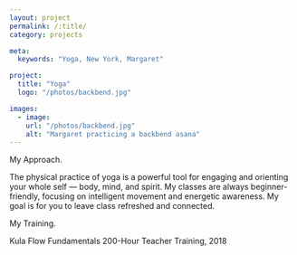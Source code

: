```yaml
---
layout: project
permalink: /:title/
category: projects

meta:
  keywords: "Yoga, New York, Margaret"

project:
  title: "Yoga"
  logo: "/photos/backbend.jpg"

images:
  - image:
    url: "/photos/backbend.jpg"
    alt: "Margaret practicing a backbend asana"
---
```

<div>
<p></p>

<span class="h2">My Approach.</span>
<p>The physical practice of yoga is a powerful tool for engaging and orienting your whole self — body, mind, and spirit. My classes are always beginner-friendly, focusing on intelligent movement and energetic awareness. My goal is for you to leave class refreshed and connected.</p>

<span class="h2">My Training.</span>
<p>Kula Flow Fundamentals 200-Hour Teacher Training, 2018</p>

</div>
